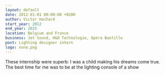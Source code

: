 ```yaml
---
layout: default
date: 2012-01-01 00:00:00 +0200
author: Victor Hachard
start_year: 2012
end_year: 2015
location: Belgium and France
business: Jet Sound, H&D Technologie, Opéra Bastille
post: Lighting designer intern
logo: none.png
---
```


These internship were superb: I was a child making his dreams come true. The best time for me was to be at the lighting console of a show
